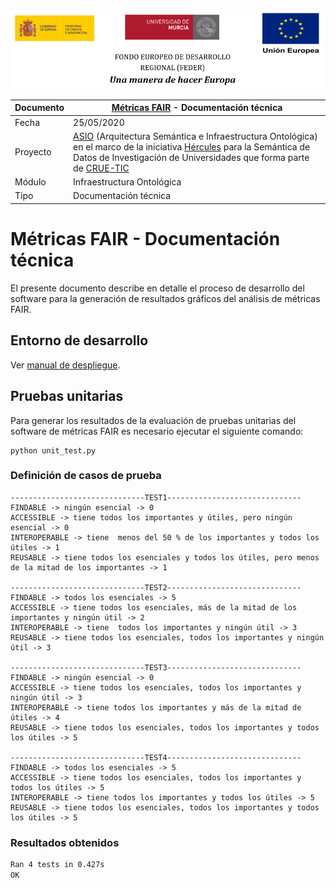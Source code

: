 ![](./images/logos_feder.png)

| Documento | [Métricas FAIR](README.md) - Documentación técnica           |
| --------- | ------------------------------------------------------------ |
| Fecha     | 25/05/2020                                                   |
| Proyecto  | [ASIO](https://www.um.es/web/hercules/proyectos/asio) (Arquitectura Semántica e Infraestructura Ontológica) en el marco de la iniciativa [Hércules](https://www.um.es/web/hercules/) para la Semántica de Datos de Investigación de Universidades que forma parte de [CRUE-TIC](http://www.crue.org/SitePages/ProyectoHercules.aspx) |
| Módulo    | Infraestructura Ontológica                                   |
| Tipo      | Documentación técnica                                        |

# Métricas FAIR - Documentación técnica

El presente documento describe en detalle el proceso de desarrollo del software para la generación de resultados gráficos del análisis de métricas FAIR.
## Entorno de desarrollo
Ver [manual de despliegue](manual_despliegue.md).
## Pruebas unitarias
Para generar los resultados de la evaluación de pruebas unitarias del software de métricas FAIR es necesario ejecutar el siguiente comando:

```
python unit_test.py
```

### Definición de casos de prueba

```
------------------------------TEST1------------------------------
FINDABLE -> ningún esencial -> 0
ACCESSIBLE -> tiene todos los importantes y útiles, pero ningún esencial -> 0
INTEROPERABLE -> tiene  menos del 50 % de los importantes y todos los útiles -> 1
REUSABLE -> tiene todos los esenciales y todos los útiles, pero menos de la mitad de los importantes -> 1

------------------------------TEST2------------------------------
FINDABLE -> todos los esenciales -> 5
ACCESSIBLE -> tiene todos los esenciales, más de la mitad de los importantes y ningún útil -> 2
INTEROPERABLE -> tiene  todos los importantes y ningún útil -> 3
REUSABLE -> tiene todos los esenciales, todos los importantes y ningún útil -> 3

------------------------------TEST3------------------------------
FINDABLE -> ningún esencial -> 0
ACCESSIBLE -> tiene todos los esenciales, todos los importantes y ningún útil -> 3
INTEROPERABLE -> tiene todos los importantes y más de la mitad de útiles -> 4
REUSABLE -> tiene todos los esenciales, todos los importantes y todos los útiles -> 5

------------------------------TEST4------------------------------
FINDABLE -> todos los esenciales -> 5
ACCESSIBLE -> tiene todos los esenciales, todos los importantes y todos los útiles -> 5
INTEROPERABLE -> tiene todos los importantes y todos los útiles -> 5
REUSABLE -> tiene todos los esenciales, todos los importantes y todos los útiles -> 5
```

### Resultados obtenidos

```bash
Ran 4 tests in 0.427s
OK
```